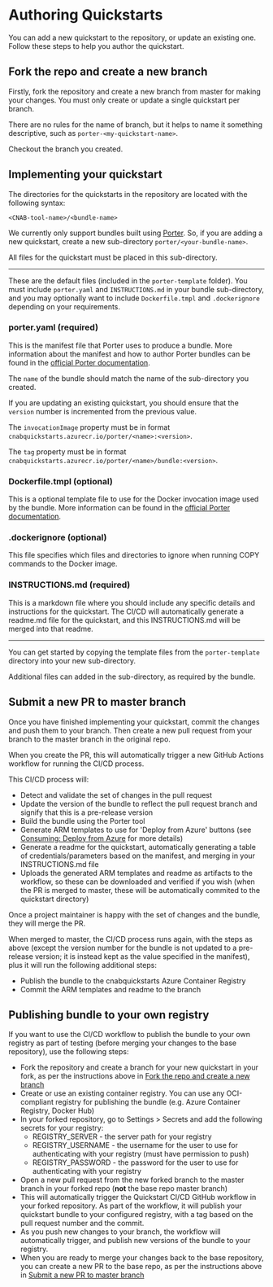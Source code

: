 # Authoring Quickstarts

You can add a new quickstart to the repository, or update an existing one. Follow these steps to help you author the quickstart.

## Fork the repo and create a new branch

Firstly, fork the repository and create a new branch from master for making your changes. You must only create or update a single quickstart per branch.

There are no rules for the name of branch, but it helps to name it something descriptive, such as `porter-<my-quickstart-name>`.

Checkout the branch you created.

## Implementing your quickstart

The directories for the quickstarts in the repository are located with the following syntax:

`<CNAB-tool-name>/<bundle-name>`

We currently only support bundles built using [Porter](https://porter.sh/). So, if you are adding a new quickstart, create a new sub-directory `porter/<your-bundle-name>`.

All files for the quickstart must be placed in this sub-directory.

---

These are the default files (included in the `porter-template` folder). You must include `porter.yaml` and `INSTRUCTIONS.md` in your bundle sub-directory, and you may optionally want to include `Dockerfile.tmpl` and `.dockerignore` depending on your requirements.

### porter.yaml (required)

This is the manifest file that Porter uses to produce a bundle. More information about the manifest and how to author Porter bundles can be found in the [official Porter documentation](https://porter.sh/author-bundles/).

The `name` of the bundle should match the name of the sub-directory you created.

If you are updating an existing quickstart, you should ensure that the `version` number is incremented from the previous value.

The `invocationImage` property must be in format `cnabquickstarts.azurecr.io/porter/<name>:<version>`.

The `tag` property must be in format `cnabquickstarts.azurecr.io/porter/<name>/bundle:<version>`.

### Dockerfile.tmpl (optional)

This is a optional template file to use for the Docker invocation image used by the bundle. More information can be found in the [official Porter documentation](https://porter.sh/custom-dockerfile/).

### .dockerignore (optional)

This file specifies which files and directories to ignore when running COPY commands to the Docker image.

### INSTRUCTIONS.md (required)

This is a markdown file where you should include any specific details and instructions for the quickstart. The CI/CD will automatically generate a readme.md file for the quickstart, and this INSTRUCTIONS.md will be merged into that readme.

---

You can get started by copying the template files from the `porter-template` directory into your new sub-directory.

Additional files can added in the sub-directory, as required by the bundle.

## Submit a new PR to master branch

Once you have finished implementing your quickstart, commit the changes and push them to your branch. Then create a new pull request from your branch to the master branch in the original repo.

When you create the PR, this will automatically trigger a new GitHub Actions workflow for running the CI/CD process.

This CI/CD process will:
- Detect and validate the set of changes in the pull request
- Update the version of the bundle to reflect the pull request branch and signify that this is a pre-release version
- Build the bundle using the Porter tool
- Generate ARM templates to use for 'Deploy from Azure' buttons (see [Consuming: Deploy from Azure](consuming.md#deploy-from-azure) for more details)
- Generate a readme for the quickstart, automatically generating a table of credentials/parameters based on the manifest, and merging in your INSTRUCTIONS.md file
- Uploads the generated ARM templates and readme as artifacts to the workflow, so these can be downloaded and verified if you wish (when the PR is merged to master, these will be automatically commited to the quickstart directory)


Once a project maintainer is happy with the set of changes and the bundle, they will merge the PR.

When merged to master, the CI/CD process runs again, with the steps as above (except the version number for the bundle is not updated to a pre-release version; it is instead kept as the value specified in the manifest), plus it will run the following additional steps:

- Publish the bundle to the cnabquickstarts Azure Container Registry
- Commit the ARM templates and readme to the branch

## Publishing bundle to your own registry

If you want to use the CI/CD workflow to publish the bundle to your own registry as part of testing (before merging your changes to the base repository), use the following steps:

- Fork the repository and create a branch for your new quickstart in your fork, as per the instructions above in [Fork the repo and create a new branch](#Fork-the-repo-and-create-a-new-branch)
- Create or use an existing container registry. You can use any OCI-compliant registry for publishing the bundle (e.g. Azure Container Registry, Docker Hub)
- In your forked repository, go to Settings > Secrets and add the following secrets for your registry:
    - REGISTRY_SERVER - the server path for your registry
    - REGISTRY_USERNAME - the username for the user to use for authenticating with your registry (must have permission to push)
    - REGISTRY_PASSWORD - the password for the user to use for authenticating with your registry
- Open a new pull request from the new forked branch to the master branch in your forked repo (**not** the base repo master branch)
- This will automatically trigger the Quickstart CI/CD GitHub workflow in your forked repository. As part of the workflow, it will publish your quickstart bundle to your configured registry, with a tag based on the pull request number and the commit.
- As you push new changes to your branch, the workflow will automatically trigger, and publish new versions of the bundle to your registry.
- When you are ready to merge your changes back to the base repository, you can create a new PR to the base repo, as per the instructions above in [Submit a new PR to master branch](#Submit-a-new-PR-to-master-branch)


